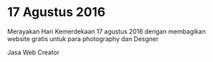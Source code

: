 # 17 Agustus 2016
Merayakan Hari Kemerdekaan 17 agustus 2016 dengan membagikan website gratis untuk para photography dan Desgner

Jasa Web Creator
